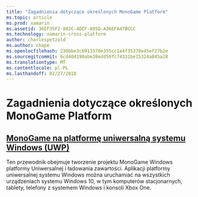 ```yaml
---
title: "Zagadnienia dotyczące określonych MonoGame Platform"
ms.topic: article
ms.prod: xamarin
ms.assetid: 36EF35F2-882C-4DCF-A95D-A36EFA47BCCC
ms.technology: xamarin-cross-platform
author: charlespetzold
ms.author: chape
ms.openlocfilehash: 230bbe3c6913370e355cc1e4f35378e45ef27b2e
ms.sourcegitcommit: 6cd40d190abe38edd50fc74331be15324a845a28
ms.translationtype: MT
ms.contentlocale: pl-PL
ms.lasthandoff: 02/27/2018
---
```

# <a name="monogame-platform-specific-considerations"></a>Zagadnienia dotyczące określonych MonoGame Platform

## <a name="monogame-on-universal-windows-platform-uwpgraphics-gamesmonogameplatformsuwpmd"></a>[MonoGame na platformę uniwersalną systemu Windows (UWP)](~/graphics-games/monogame/platforms/uwp.md)

Ten przewodnik obejmuje tworzenie projektu MonoGame Windows platformy Uniwersalnej i ładowania zawartości. Aplikacji platformy uniwersalnej systemu Windows można uruchamiać na wszystkich urządzeniach systemu Windows 10, w tym komputerów stacjonarnych, tablety, telefony z systemem Windows i konsoli Xbox One.


